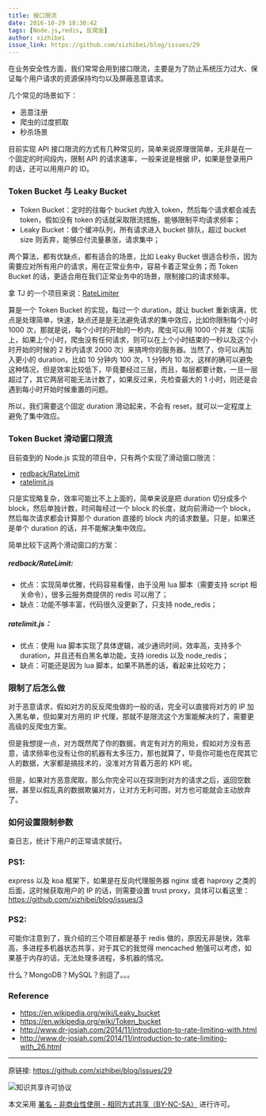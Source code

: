 ```yaml
---
title: 接口限流
date: 2016-10-29 18:30:42
tags: [Node.js,redis, 反爬虫]
author: xizhibei
issue_link: https://github.com/xizhibei/blog/issues/29
---
```

在业务安全性方面，我们常常会用到接口限流，主要是为了防止系统压力过大、保证每个用户请求的资源保持均匀以及屏蔽恶意请求。

几个常见的场景如下：
- 恶意注册
- 爬虫的过度抓取
- 秒杀场景

目前实现 API 接口限流的方式有几种常见的，简单来说原理很简单，无非是在一个固定的时间段内，限制 API 的请求速率，一般来说是根据 IP，如果是登录用户的话，还可以用用户的 ID。
### Token Bucket 与 Leaky Bucket
- Token Bucket：定时的往每个 bucket 内放入 token，然后每个请求都会减去 token，假如没有 token 的话就采取限流措施，能够限制平均请求频率；
- Leaky Bucket：做个缓冲队列，所有请求进入 bucket 排队，超过 bucket size 则丢弃，能够应付流量暴涨，请求集中；

两个算法，都有优缺点，都有适合的场景，比如 Leaky Bucket 很适合秒杀，因为需要应对所有用户的请求，用在正常业务中，容易卡着正常业务；而 Token Bucket 的话，更适合用在我们正常业务中的场景，限制接口的请求频率。

拿 TJ 的一个项目来说：[RateLimiter](https://github.com/tj/node-ratelimiter)

算是一个 Token Bucket 的实现，每过一个 duration，就让 bucket 重新填满，优点是处理简单，快速，缺点还是是无法避免请求的集中效应，比如你限制每个小时 1000 次，那就是说，每个小时的开始的一秒内，爬虫可以用 1000 个并发（实际上，如果上个小时，爬虫没有任何请求，则可以在上个小时结束的一秒以及这个小时开始的时候的 2 秒内请求 2000 次）来搞垮你的服务器。当然了，你可以再加入更小的 duration，比如 10 分钟内 100 次，1 分钟内 10 次，这样的确可以避免这种情况，但是效率比较低下，毕竟要经过三层，而且，每层都要计数，一旦一层超过了，其它两层可能无法计数了，如果反过来，先检查最大的 1 小时，则还是会遇到每小时开始时候重置的问题。

所以，我们需要这个固定 duration 滑动起来，不会有 reset，就可以一定程度上避免了集中效应。
### Token Bucket 滑动窗口限流

目前查到的 Node.js 实现的项目中，只有两个实现了滑动窗口限流：
- [redback/RateLimit](https://github.com/chriso/redback/blob/master/lib/advanced_structures/RateLimit.js)
- [ratelimit.js](https://github.com/dudleycarr/ratelimit.js)

只是实现略复杂，效率可能比不上上面的，简单来说是把 duration 切分成多个 block，然后单独计数，时间每经过一个 block 的长度，就向前滑动一个 block，然后每次请求都会计算那个 duration 直接的 block 内的请求数量。只是，如果还是单个 duration 的话，并不能解决集中效应。

简单比较下这两个滑动窗口的方案：
##### redback/RateLimit:
- 优点：实现简单优雅，代码容易看懂，由于没用 lua 脚本（需要支持 script 相关命令），很多云服务商提供的 redis 可以用了；
- 缺点：功能不够丰富，代码很久没更新了，只支持 node_redis；
##### ratelimit.js：
- 优点：使用 lua 脚本实现了具体逻辑，减少通讯时间，效率高，支持多个 duration，并且还有白黑名单功能，支持 ioredis 以及 node_redis；
- 缺点：可能还是因为 lua 脚本，如果不熟悉的话，看起来比较吃力；
### 限制了后怎么做

对于恶意请求，假如对方的反反爬虫做的一般的话，完全可以直接将对方的 IP 加入黑名单，但如果对方用的 IP 代理，那就不是限流这个方案能解决的了，需要更高级的反爬虫方案。

但是我想提一点，对方既然爬了你的数据，肯定有对方的用处，假如对方没有恶意，请求频率也没有让你的机器有太多压力，那也就算了，毕竟你可能也在爬其它人的数据，大家都是搞技术的，没准对方背着万恶的 KPI 呢。

但是，如果对方恶意爬取，那么你完全可以在探测到对方的请求之后，返回空数据，甚至以假乱真的数据欺骗对方，让对方无利可图，对方也可能就会主动放弃了。
### 如何设置限制参数

查日志，统计下用户的正常请求就行。
### PS1:

express 以及 koa 框架下，如果是在反向代理服务器 nginx 或者 haproxy 之类的后面，这时候获取用户的 IP 的话，则需要设置 trust proxy，具体可以看这里：https://github.com/xizhibei/blog/issues/3
### PS2:

可能你注意到了，我介绍的三个项目都是基于 redis 做的，原因无非是快，效率高，多进程多机器状态共享，对于其它的我觉得 mencached 勉强可以考虑，如果基于内存的话，无法处理多进程，多机器的情况。

什么？MongoDB？MySQL？别逗了。。。
### Reference
- https://en.wikipedia.org/wiki/Leaky_bucket
- https://en.wikipedia.org/wiki/Token_bucket
- http://www.dr-josiah.com/2014/11/introduction-to-rate-limiting-with.html
- http://www.dr-josiah.com/2014/11/introduction-to-rate-limiting-with_26.html


***
原链接: https://github.com/xizhibei/blog/issues/29

![知识共享许可协议](https://i.creativecommons.org/l/by-nc-sa/4.0/88x31.png "署名 - 非商业性使用 - 相同方式共享（BY-NC-SA）")

本文采用 [署名 - 非商业性使用 - 相同方式共享（BY-NC-SA）](https://creativecommons.org/licenses/by-nc-sa/4.0/deed.zh) 进行许可。

